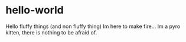 # hello-world

Hello fluffy things (and non fluffy thing)
Im here to make fire... Im a pyro kitten, there is nothing to be afraid of.
